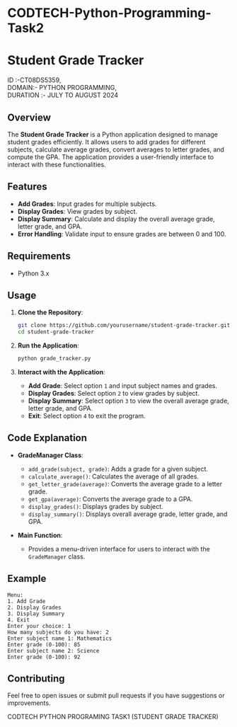 # CODTECH-Python-Programming-Task2
# Student Grade Tracker

ID :-CT08DS5359,  
DOMAIN:- PYTHON PROGRAMMING,     
DURATION :- JULY TO AUGUST 2024

## Overview

The **Student Grade Tracker** is a Python application designed to manage student grades efficiently. It allows users to add grades for different subjects, calculate average grades, convert averages to letter grades, and compute the GPA. The application provides a user-friendly interface to interact with these functionalities.

## Features

- **Add Grades**: Input grades for multiple subjects.
- **Display Grades**: View grades by subject.
- **Display Summary**: Calculate and display the overall average grade, letter grade, and GPA.
- **Error Handling**: Validate input to ensure grades are between 0 and 100.

## Requirements

- Python 3.x

## Usage

1. **Clone the Repository**:
   ```sh
   git clone https://github.com/yourusername/student-grade-tracker.git
   cd student-grade-tracker
   ```

2. **Run the Application**:
   ```sh
   python grade_tracker.py
   ```

3. **Interact with the Application**:
   - **Add Grade**: Select option `1` and input subject names and grades.
   - **Display Grades**: Select option `2` to view grades by subject.
   - **Display Summary**: Select option `3` to view the overall average grade, letter grade, and GPA.
   - **Exit**: Select option `4` to exit the program.

## Code Explanation

- **GradeManager Class**:
  - `add_grade(subject, grade)`: Adds a grade for a given subject.
  - `calculate_average()`: Calculates the average of all grades.
  - `get_letter_grade(average)`: Converts the average grade to a letter grade.
  - `get_gpa(average)`: Converts the average grade to a GPA.
  - `display_grades()`: Displays grades by subject.
  - `display_summary()`: Displays overall average grade, letter grade, and GPA.

- **Main Function**:
  - Provides a menu-driven interface for users to interact with the `GradeManager` class.

## Example

```plaintext
Menu:
1. Add Grade
2. Display Grades
3. Display Summary
4. Exit
Enter your choice: 1
How many subjects do you have: 2
Enter subject name 1: Mathematics
Enter grade (0-100): 85
Enter subject name 2: Science
Enter grade (0-100): 92
```

## Contributing

Feel free to open issues or submit pull requests if you have suggestions or improvements.

CODTECH PYTHON PROGRAMING TASK1 (STUDENT GRADE TRACKER)
